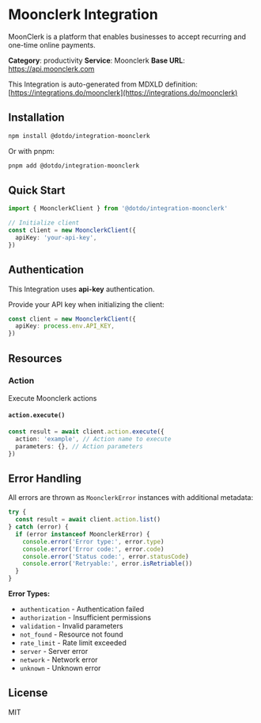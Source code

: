 # Moonclerk Integration

MoonClerk is a platform that enables businesses to accept recurring and one-time online payments.

**Category**: productivity
**Service**: Moonclerk
**Base URL**: https://api.moonclerk.com

This Integration is auto-generated from MDXLD definition: [https://integrations.do/moonclerk](https://integrations.do/moonclerk)

## Installation

```bash
npm install @dotdo/integration-moonclerk
```

Or with pnpm:

```bash
pnpm add @dotdo/integration-moonclerk
```

## Quick Start

```typescript
import { MoonclerkClient } from '@dotdo/integration-moonclerk'

// Initialize client
const client = new MoonclerkClient({
  apiKey: 'your-api-key',
})
```

## Authentication

This Integration uses **api-key** authentication.

Provide your API key when initializing the client:

```typescript
const client = new MoonclerkClient({
  apiKey: process.env.API_KEY,
})
```

## Resources

### Action

Execute Moonclerk actions

#### `action.execute()`

```typescript
const result = await client.action.execute({
  action: 'example', // Action name to execute
  parameters: {}, // Action parameters
})
```

## Error Handling

All errors are thrown as `MoonclerkError` instances with additional metadata:

```typescript
try {
  const result = await client.action.list()
} catch (error) {
  if (error instanceof MoonclerkError) {
    console.error('Error type:', error.type)
    console.error('Error code:', error.code)
    console.error('Status code:', error.statusCode)
    console.error('Retryable:', error.isRetriable())
  }
}
```

**Error Types:**

- `authentication` - Authentication failed
- `authorization` - Insufficient permissions
- `validation` - Invalid parameters
- `not_found` - Resource not found
- `rate_limit` - Rate limit exceeded
- `server` - Server error
- `network` - Network error
- `unknown` - Unknown error

## License

MIT
